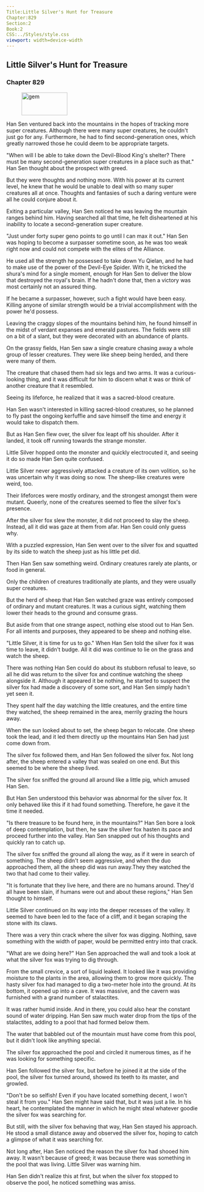 ```yaml
---
Title:Little Silver's Hunt for Treasure 
Chapter:829 
Section:2 
Book:2 
CSS:../Styles/style.css 
viewport: width=device-width
---
```

  
## Little Silver's Hunt for Treasure
### Chapter 829
  
<figure>
	<img src="../Images/gem.gif" alt="gem" id="gem" width="120" height="60" />
</figure>
  

  
Han Sen ventured back into the mountains in the hopes of tracking more super creatures. Although there were many super creatures, he couldn't just go for any. Furthermore, he had to find second-generation ones, which greatly narrowed those he could deem to be appropriate targets.

"When will I be able to take down the Devil-Blood King's shelter? There must be many second-generation super creatures in a place such as that." Han Sen thought about the prospect with greed.

But they were thoughts and nothing more. With his power at its current level, he knew that he would be unable to deal with so many super creatures all at once. Thoughts and fantasies of such a daring venture were all he could conjure about it.

Exiting a particular valley, Han Sen noticed he was leaving the mountain ranges behind him. Having searched all that time, he felt disheartened at his inability to locate a second-generation super creature.

"Just under forty super geno points to go until I can max it out." Han Sen was hoping to become a surpasser sometime soon, as he was too weak right now and could not compete with the elites of the Alliance.

He used all the strength he possessed to take down Yu Qielan, and he had to make use of the power of the Devil-Eye Spider. With it, he tricked the shura's mind for a single moment, enough for Han Sen to deliver the blow that destroyed the royal's brain. If he hadn't done that, then a victory was most certainly not an assured thing.

If he became a surpasser, however, such a fight would have been easy. Killing anyone of similar strength would be a trivial accomplishment with the power he'd possess.

Leaving the craggy slopes of the mountains behind him, he found himself in the midst of verdant expanses and emerald pastures. The fields were still on a bit of a slant, but they were decorated with an abundance of plants.

On the grassy fields, Han Sen saw a single creature chasing away a whole group of lesser creatures. They were like sheep being herded, and there were many of them.

The creature that chased them had six legs and two arms. It was a curious-looking thing, and it was difficult for him to discern what it was or think of another creature that it resembled.

Seeing its lifeforce, he realized that it was a sacred-blood creature.

Han Sen wasn't interested in killing sacred-blood creatures, so he planned to fly past the ongoing kerfuffle and save himself the time and energy it would take to dispatch them.

But as Han Sen flew over, the silver fox leapt off his shoulder. After it landed, it took off running towards the strange monster.

Little Silver hopped onto the monster and quickly electrocuted it, and seeing it do so made Han Sen quite confused.

Little Silver never aggressively attacked a creature of its own volition, so he was uncertain why it was doing so now. The sheep-like creatures were weird, too.

Their lifeforces were mostly ordinary, and the strongest amongst them were mutant. Queerly, none of the creatures seemed to flee the silver fox's presence.

After the silver fox slew the monster, it did not proceed to slay the sheep. Instead, all it did was gaze at them from afar. Han Sen could only guess why.

With a puzzled expression, Han Sen went over to the silver fox and squatted by its side to watch the sheep just as his little pet did.

Then Han Sen saw something weird. Ordinary creatures rarely ate plants, or food in general.

Only the children of creatures traditionally ate plants, and they were usually super creatures.

But the herd of sheep that Han Sen watched graze was entirely composed of ordinary and mutant creatures. It was a curious sight, watching them lower their heads to the ground and consume grass.

But aside from that one strange aspect, nothing else stood out to Han Sen. For all intents and purposes, they appeared to be sheep and nothing else.

"Little Silver, it is time for us to go." When Han Sen told the silver fox it was time to leave, it didn't budge. All it did was continue to lie on the grass and watch the sheep.

There was nothing Han Sen could do about its stubborn refusal to leave, so all he did was return to the silver fox and continue watching the sheep alongside it. Although it appeared it be nothing, he started to suspect the silver fox had made a discovery of some sort, and Han Sen simply hadn't yet seen it.

They spent half the day watching the little creatures, and the entire time they watched, the sheep remained in the area, merrily grazing the hours away.

When the sun looked about to set, the sheep began to relocate. One sheep took the lead, and it led them directly up the mountains Han Sen had just come down from.

The silver fox followed them, and Han Sen followed the silver fox. Not long after, the sheep entered a valley that was sealed on one end. But this seemed to be where the sheep lived.

The silver fox sniffed the ground all around like a little pig, which amused Han Sen.

But Han Sen understood this behavior was abnormal for the silver fox. It only behaved like this if it had found something. Therefore, he gave it the time it needed.

"Is there treasure to be found here, in the mountains?" Han Sen bore a look of deep contemplation, but then, he saw the silver fox hasten its pace and proceed further into the valley. Han Sen snapped out of his thoughts and quickly ran to catch up.

The silver fox sniffed the ground all along the way, as if it were in search of something. The sheep didn't seem aggressive, and when the duo approached them, all the sheep did was run away.They they watched the two that had come to their valley.

"It is fortunate that they live here, and there are no humans around. They'd all have been slain, if humans were out and about these regions," Han Sen thought to himself.

Little Silver continued on its way into the deeper recesses of the valley. It seemed to have been led to the face of a cliff, and it began scraping the stone with its claws.

There was a very thin crack where the silver fox was digging. Nothing, save something with the width of paper, would be permitted entry into that crack.

"What are we doing here?" Han Sen approached the wall and took a look at what the silver fox was trying to dig through.

From the small crevice, a sort of liquid leaked. It looked like it was providing moisture to the plants in the area, allowing them to grow more quickly. The hasty silver fox had managed to dig a two-meter hole into the ground. At its bottom, it opened up into a cave. It was massive, and the cavern was furnished with a grand number of stalactites.

It was rather humid inside. And in there, you could also hear the constant sound of water dripping. Han Sen saw much water drop from the tips of the stalactites, adding to a pool that had formed below them.

The water that babbled out of the mountain must have come from this pool, but it didn't look like anything special.

The silver fox approached the pool and circled it numerous times, as if he was looking for something specific.

Han Sen followed the silver fox, but before he joined it at the side of the pool, the silver fox turned around, showed its teeth to its master, and growled.

"Don't be so selfish! Even if you have located something decent, I won't steal it from you." Han Sen might have said that, but it was just a lie. In his heart, he contemplated the manner in which he might steal whatever goodie the silver fox was searching for.

But still, with the silver fox behaving that way, Han Sen stayed his approach. He stood a small distance away and observed the silver fox, hoping to catch a glimpse of what it was searching for.

Not long after, Han Sen noticed the reason the silver fox had shooed him away. It wasn't because of greed; it was because there was something in the pool that was living. Little Silver was warning him.

Han Sen didn't realize this at first, but when the silver fox stopped to observe the pool, he noticed something was amiss.